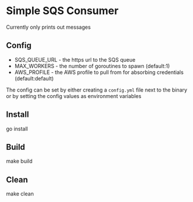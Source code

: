 # Simple SQS Consumer

Currently only prints out messages

## Config

* SQS_QUEUE_URL - the https url to the SQS queue
* MAX_WORKERS - the number of goroutines to spawn (default:1)
* AWS_PROFILE - the AWS profile to pull from for absorbing credentials (default:default)

The config can be set by either creating a `config.yml` file next to the binary or by setting the config values as environment variables

## Install
go install

## Build
make build

## Clean
make clean
